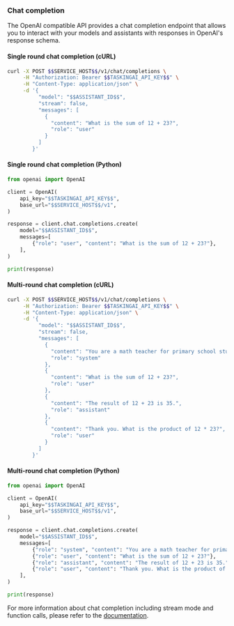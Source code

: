 ### Chat completion

The OpenAI compatible API provides a chat completion endpoint that allows you to interact with your models and assistants with responses in OpenAI's response schema.

#### Single round chat completion (cURL)

```bash
curl -X POST $$SERVICE_HOST$$/v1/chat/completions \
     -H "Authorization: Bearer $$TASKINGAI_API_KEY$$" \
     -H "Content-Type: application/json" \
     -d '{
          "model": "$$ASSISTANT_ID$$",
          "stream": false,
          "messages": [
            {
              "content": "What is the sum of 12 + 23?",
              "role": "user"
            }
          ]
        }'
```

#### Single round chat completion (Python)

```python
from openai import OpenAI

client = OpenAI(
    api_key="$$TASKINGAI_API_KEY$$",
    base_url="$$SERVICE_HOST$$/v1",
)

response = client.chat.completions.create(
    model="$$ASSISTANT_ID$$",
    messages=[
        {"role": "user", "content": "What is the sum of 12 + 23?"},
    ],
)

print(response)
```

#### Multi-round chat completion (cURL)

```bash
curl -X POST $$SERVICE_HOST$$/v1/chat/completions \
     -H "Authorization: Bearer $$TASKINGAI_API_KEY$$" \
     -H "Content-Type: application/json" \
     -d '{
          "model": "$$ASSISTANT_ID$$",
          "stream": false,
          "messages": [
            {
              "content": "You are a math teacher for primary school students.",
              "role": "system"
            },
            {
              "content": "What is the sum of 12 + 23?",
              "role": "user"
            },
            {
              "content": "The result of 12 + 23 is 35.",
              "role": "assistant"
            },
            {
              "content": "Thank you. What is the product of 12 * 23?",
              "role": "user"
            }
          ]
        }'
```

#### Multi-round chat completion (Python)

```python
from openai import OpenAI

client = OpenAI(
    api_key="$$TASKINGAI_API_KEY$$",
    base_url="$$SERVICE_HOST$$/v1",
)

response = client.chat.completions.create(
    model="$$ASSISTANT_ID$$",
    messages=[
        {"role": "system", "content": "You are a math teacher for primary school students."},
        {"role": "user", "content": "What is the sum of 12 + 23?"},
        {"role": "assistant", "content": "The result of 12 + 23 is 35."},
        {"role": "user", "content": "Thank you. What is the product of 12 * 23?"},
    ],
)

print(response)
```

For more information about chat completion including stream mode and function calls, please refer to the [documentation](https://docs.tasking.ai/docs/guide/sdks/python/assistant/stateless_invocations).
